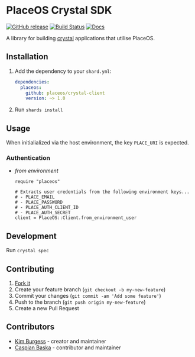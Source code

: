 # PlaceOS Crystal SDK

[![GitHub release](https://img.shields.io/github/release/placeos/crystal-client.svg)](https://github.com/placeos/crystal-client/releases)
[![Build Status](https://travis-ci.com/placeos/crystal-client.svg?branch=master)](https://travis-ci.com/placeos/crystal-client)
[![Docs](https://img.shields.io/badge/docs-available-brightgreen.svg)](https://placeos.github.io/crystal-client/)

A library for building [crystal](crystal-lang.org/) applications that utilise PlaceOS.

## Installation

1. Add the dependency to your `shard.yml`:

   ```yaml
   dependencies:
     placeos:
       github: placeos/crystal-client
       version: ~> 1.0
   ```

2. Run `shards install`

## Usage

When initialialized via the host environment, the key `PLACE_URI` is expected.

### Authentication

- *from environment*

    ```crystal
    require "placeos"

    # Extracts user credentials from the following environment keys...
    # - PLACE_EMAIL
    # - PLACE_PASSWORD
    # - PLACE_AUTH_CLIENT_ID
    # - PLACE_AUTH_SECRET
    client = PlaceOS::Client.from_environment_user
    ```

## Development

Run `crystal spec`

## Contributing

1. [Fork it](https://github.com/placeos/crystal-client/fork)
2. Create your feature branch (`git checkout -b my-new-feature`)
3. Commit your changes (`git commit -am 'Add some feature'`)
4. Push to the branch (`git push origin my-new-feature`)
5. Create a new Pull Request

## Contributors

- [Kim Burgess](https://github.com/kimburgess) - creator and maintainer
- [Caspian Baska](https://github.com/caspiano) - contributor and maintainer
